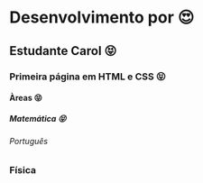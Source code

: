 # Desenvolvimento por :heart_eyes:
## Estudante Carol :stuck_out_tongue_closed_eyes:
### Primeira página em HTML e CSS :stuck_out_tongue_closed_eyes:
#### Àreas :stuck_out_tongue_closed_eyes:
##### Matemática :stuck_out_tongue_closed_eyes:
###### Português
### Física 
